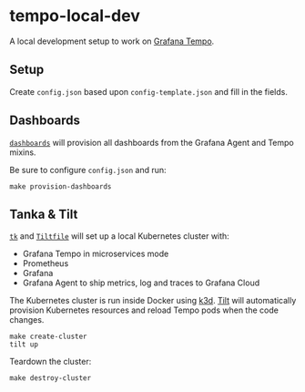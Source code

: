 # tempo-local-dev

A local development setup to work on [Grafana Tempo](https://github.com/grafana/tempo).

## Setup

Create `config.json` based upon `config-template.json` and fill in the fields.

## Dashboards

[`dashboards`](./dashboards/) will provision all dashboards from the Grafana Agent and Tempo mixins.

Be sure to configure `config.json` and run:

```shell
make provision-dashboards
```

## Tanka & Tilt

[`tk`](./tk/) and [`Tiltfile`](Tiltfile) will set up a local Kubernetes cluster with:

- Grafana Tempo in microservices mode
- Prometheus
- Grafana
- Grafana Agent to ship metrics, log and traces to Grafana Cloud

The Kubernetes cluster is run inside Docker using [k3d](https://k3d.io/v5.2.2/). [Tilt](https://tilt.dev) will automatically provision Kubernetes resources and reload Tempo pods when the code changes.

```shell
make create-cluster
tilt up
```

Teardown the cluster:

```shell
make destroy-cluster
```
